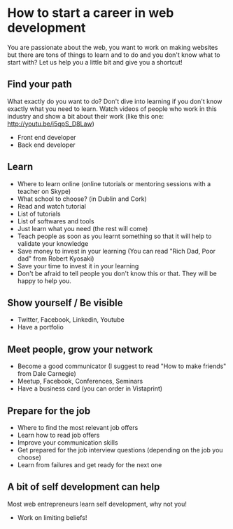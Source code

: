 # How to start a career in web development

You are passionate about the web, you want to work on making websites but there are tons of things to learn and to do and you don't know what to start with? Let us help you a little bit and give you a shortcut!

## Find your path
What exactly do you want to do? Don't dive into learning if you don't know exactly what you need to learn. Watch videos of people who work in this industry and show a bit about their work (like this one: http://youtu.be/i5qpS_D8Law)
- Front end developer
- Back end developer

## Learn
- Where to learn online (online tutorials or mentoring sessions with a teacher on Skype)
- What school to choose? (in Dublin and Cork)
- Read and watch tutorial
- List of tutorials
- List of softwares and tools
- Just learn what you need (the rest will come)
- Teach people as soon as you learnt something so that it will help to validate your knowledge
- Save money to invest in your learning (You can read "Rich Dad, Poor dad" from Robert Kyosaki)
- Save your time to invest it in your learning
- Don't be afraid to tell people you don't know this or that. They will be happy to help you.

## Show yourself / Be visible
- Twitter, Facebook, Linkedin, Youtube
- Have a portfolio

## Meet people, grow your network
- Become a good communicator (I suggest to read "How to make friends" from Dale Carnegie)
- Meetup, Facebook, Conferences, Seminars
- Have a business card (you can order in Vistaprint)

## Prepare for the job
- Where to find the most relevant job offers
- Learn how to read job offers
- Improve your communication skills
- Get prepared for the job interview questions (depending on the job you choose)
- Learn from failures and get ready for the next one

## A bit of self development can help
Most web entrepreneurs learn self development, why not you!
- Work on limiting beliefs!
